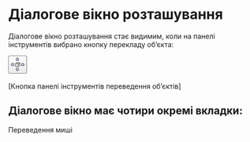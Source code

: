 # Діалогове вікно розташування #
Діалогове вікно розташування стає видимим, коли на панелі інструментів вибрано кнопку перекладу об’єкта:

![objectShiftButton](objectShiftButton.jpg) 

[Кнопка панелі інструментів переведення об’єктів]

## Діалогове вікно має чотири окремі вкладки: ##
Переведення миші

